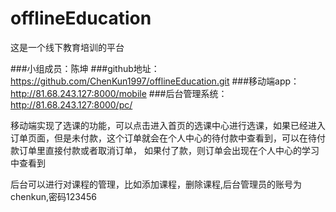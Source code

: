 # offlineEducation
这是一个线下教育培训的平台


###小组成员：陈坤
###github地址：https://github.com/ChenKun1997/offlineEducation.git
###移动端app：http://81.68.243.127:8000/mobile
###后台管理系统：http://81.68.243.127:8000/pc/



移动端实现了选课的功能，可以点击进入首页的选课中心进行选课，如果已经进入订单页面，但是未付款，这个订单就会在个人中心的待付款中查看到，可以在待付款订单里直接付款或者取消订单，
如果付了款，则订单会出现在个人中心的学习中查看到

后台可以进行对课程的管理，比如添加课程，删除课程,后台管理员的账号为chenkun,密码123456
